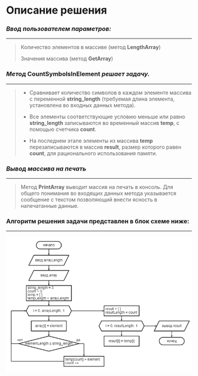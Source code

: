 # Описание решения

 ### *Ввод пользователем параметров:*
 ___ 
 > Количество элементов в массиве (метод **LengthArray**)
 >
 > Значения массива (метод **GetArray**)

### *Метод* __CountSymbolsInElement__ *решает задачу.*
___
> * Сравнивает количество символов в каждом элементе массива с переменной **string_length** (требуемая длина элемента, установлена во входных данных метода). 
>
> * Все элементы соответствующие условию меньше или равно **string_length** записываются во временный массив **temp**, с помощью счетчика **count**. 
>
> * На последнем этапе элементы из массива **temp** перезаписываются в массив **result**, размер которого равен **count**, для рационального использования памяти.

### *Вывод массива на печать*
___
> Метод **PrintArray** выводит массив на печать в консоль. Для общего понимания во входящих данных метода указывается сообщение с текстом позволяющий внести ясность в напечатанные данные.

### Алгоритм решения задачи представлен в блок схеме ниже:
___
![Блок-схема](block_diagram.png)